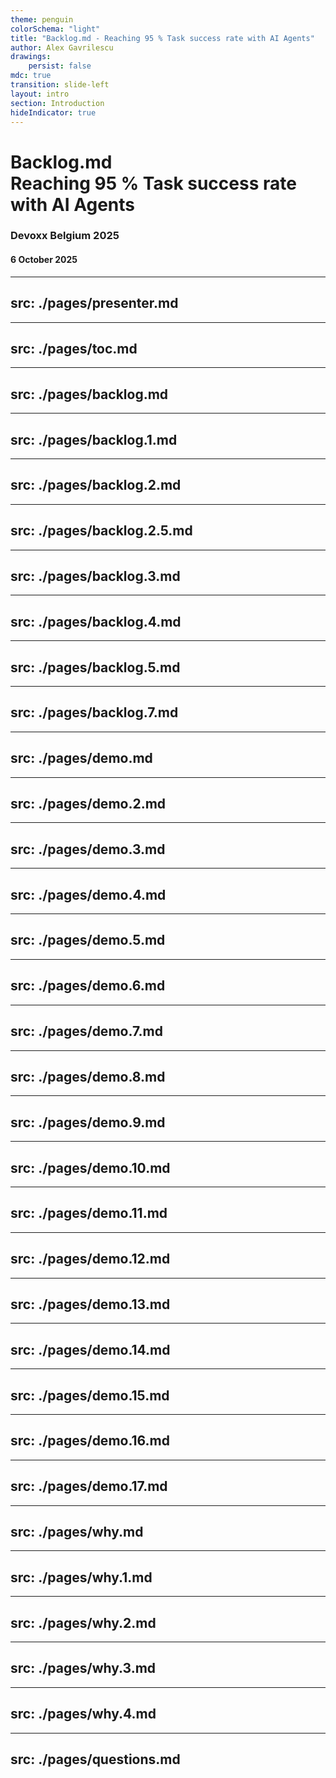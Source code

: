 ```yaml
---
theme: penguin
colorSchema: "light"
title: "Backlog.md - Reaching 95 % Task success rate with AI Agents"
author: Alex Gavrilescu
drawings:
    persist: false
mdc: true
transition: slide-left
layout: intro
section: Introduction
hideIndicator: true
---
```


<h1>
Backlog.md <br>
<div class="text-4xl pb-4">Reaching 95 % Task success rate with AI Agents</div>
</h1>

### Devoxx Belgium 2025

#### 6 October 2025

---
src: ./pages/presenter.md
---

---
src: ./pages/toc.md
---

---
src: ./pages/backlog.md
---

---
src: ./pages/backlog.1.md
---

---
src: ./pages/backlog.2.md
---

---
src: ./pages/backlog.2.5.md
---

---
src: ./pages/backlog.3.md
---

---
src: ./pages/backlog.4.md
---

---
src: ./pages/backlog.5.md
---

---
src: ./pages/backlog.7.md
---

---
src: ./pages/demo.md
---

---
src: ./pages/demo.2.md
---

---
src: ./pages/demo.3.md
---

---
src: ./pages/demo.4.md
---

---
src: ./pages/demo.5.md
---

---
src: ./pages/demo.6.md
---

---
src: ./pages/demo.7.md
---

---
src: ./pages/demo.8.md
---

---
src: ./pages/demo.9.md
---

---
src: ./pages/demo.10.md
---

---
src: ./pages/demo.11.md
---

---
src: ./pages/demo.12.md
---

---
src: ./pages/demo.13.md
---

---
src: ./pages/demo.14.md
---

---
src: ./pages/demo.15.md
---

---
src: ./pages/demo.16.md
---

---
src: ./pages/demo.17.md
---

---
src: ./pages/why.md
---

---
src: ./pages/why.1.md
---

---
src: ./pages/why.2.md
---

---
src: ./pages/why.3.md
---

---
src: ./pages/why.4.md
---

---
src: ./pages/questions.md
---

